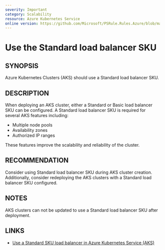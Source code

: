 ```yaml
---
severity: Important
category: Scalability
resource: Azure Kubernetes Service
online version: https://github.com/Microsoft/PSRule.Rules.Azure/blob/master/docs/rules/en/Azure.AKS.StandardLB.md
---
```


# Use the Standard load balancer SKU

## SYNOPSIS

Azure Kubernetes Clusters (AKS) should use a Standard load balancer SKU.

## DESCRIPTION

When deploying an AKS cluster, either a Standard or Basic load balancer SKU can be configured.
A Standard load balancer SKU is required for several AKS features including:

- Multiple node pools
- Availability zones
- Authorized IP ranges

These features improve the scalability and reliability of the cluster.

## RECOMMENDATION

Consider using Standard load balancer SKU during AKS cluster creation.
Additionally, consider redeploying the AKS clusters with a Standard load balancer SKU configured.

## NOTES

AKS clusters can not be updated to use a Standard load balancer SKU after deployment.

## LINKS

- [Use a Standard SKU load balancer in Azure Kubernetes Service (AKS)](https://docs.microsoft.com/en-us/azure/aks/load-balancer-standard)
